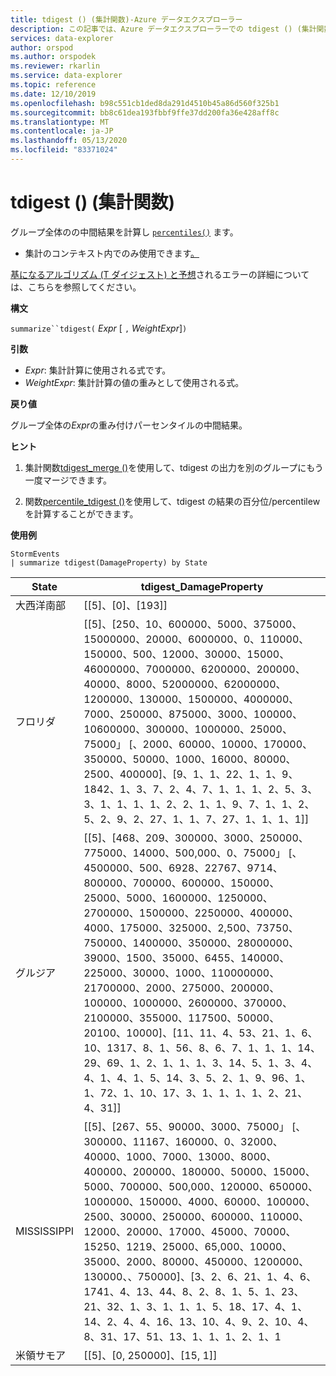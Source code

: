 ```yaml
---
title: tdigest () (集計関数)-Azure データエクスプローラー
description: この記事では、Azure データエクスプローラーでの tdigest () (集計関数) について説明します。
services: data-explorer
author: orspod
ms.author: orspodek
ms.reviewer: rkarlin
ms.service: data-explorer
ms.topic: reference
ms.date: 12/10/2019
ms.openlocfilehash: b98c551cb1ded8da291d4510b45a86d560f325b1
ms.sourcegitcommit: bb8c61dea193fbbf9ffe37dd200fa36e428aff8c
ms.translationtype: MT
ms.contentlocale: ja-JP
ms.lasthandoff: 05/13/2020
ms.locfileid: "83371024"
---
```

# <a name="tdigest-aggregation-function"></a>tdigest () (集計関数)

グループ全体のの中間結果を計算し [`percentiles()`](percentiles-aggfunction.md) ます。 

* 集計のコンテキスト内でのみ使用できます[。](summarizeoperator.md)

[基になるアルゴリズム (T ダイジェスト) と予想](percentiles-aggfunction.md#estimation-error-in-percentiles)されるエラーの詳細については、こちらを参照してください。

**構文**

`summarize``tdigest(` *Expr* [ `,` *WeightExpr*]`)`

**引数**

* *Expr*: 集計計算に使用される式です。 
* *WeightExpr*: 集計計算の値の重みとして使用される式。

    
**戻り値**

グループ全体の*Expr*の重み付けパーセンタイルの中間結果。
 
 
**ヒント**

1) 集計関数[tdigest_merge ()](tdigest-merge-aggfunction.md)を使用して、tdigest の出力を別のグループにもう一度マージできます。

2) 関数[percentile_tdigest ()](percentile-tdigestfunction.md)を使用して、tdigest の結果の百分位/percentilew を計算することができます。

**使用例**

<!-- csl: https://help.kusto.windows.net:443/Samples -->
```kusto
StormEvents
| summarize tdigest(DamageProperty) by State
```

|State|tdigest_DamageProperty|
|---|---|
|大西洋南部|[[5]、[0]、[193]]|
|フロリダ|[[5]、[250、10、600000、5000、375000、15000000、20000、6000000、0、110000、150000、500、12000、30000、15000、46000000、7000000、6200000、200000、40000、8000、52000000、62000000、1200000、130000、1500000、4000000、7000、250000、875000、3000、100000、10600000、300000、1000000、25000、75000」 [、2000、60000、10000、170000、350000、50000、1000、16000、80000、2500、400000]、[9、1、1、22、1、1、9、1842、1、3、7、2、4、7、1、1、1、2、5、3、3、1、1、1、1、2、2、1、1、9、7、1、1、2、5、2、9、2、27、1、1、7、27、1、1、1、1]]|
|グルジア|[[5]、[468、209、300000、3000、250000、775000、14000、500,000、0、75000」 [、4500000、500、6928、22767、9714、800000、700000、600000、150000、25000、5000、1600000、1250000、2700000、1500000、2250000、400000、4000、175000、325000、2,500、73750、750000、1400000、350000、28000000、39000、1500、35000、6455、140000、225000、30000、1000、110000000、21700000、2000、275000、200000、100000、1000000、2600000、370000、2100000、355000、117500、50000、20100、10000]、[11、11、4、53、21、1、6、10、1317、8、1、56、8、6、7、1、1、1、14、29、69、1、2、1、1、1、3、14、5、1、3、4、4、1、4、1、5、14、3、5、2、1、9、96、1、1、72、1、10、17、3、1、1、1、1、2、21、4、31]]|
|MISSISSIPPI|[[5]、[267、55、90000、3000、75000」 [、300000、11167、160000、0、32000、40000、1000、7000、13000、8000、400000、200000、180000、50000、15000、5000、700000、500,000、120000、650000、1000000、150000、4000、60000、100000、2500、30000、250000、600000、110000、12000、20000、17000、45000、70000、15250、1219、25000、65,000、10000、35000、2000、80000、450000、1200000、130000、、750000]、[3、2、6、21、1、4、6、1741、4、13、44、8、2、8、1、5、1、23、21、32、1、3、1、1、1、5、18、17、4、1、14、2、4、4、16、13、10、4、9、2、10、4、8、31、17、51、13、1、1、1、2、1、1|
|米領サモア|[[5]、[0, 250000]、[15, 1]]|
